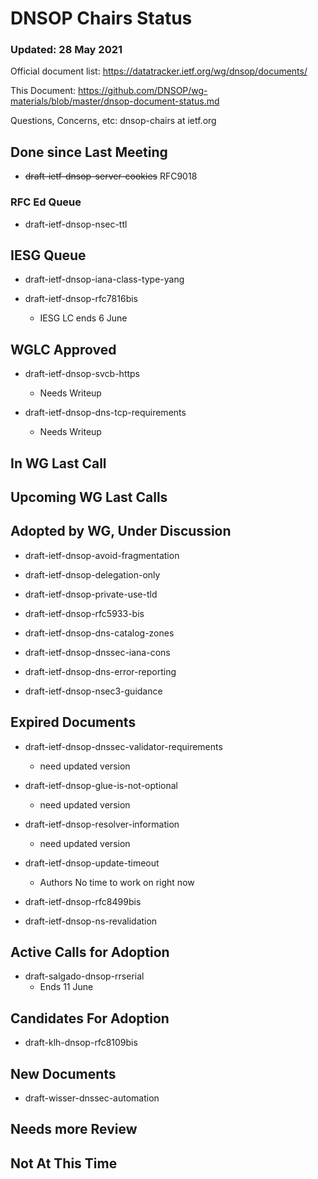 # DNSOP Chairs Status
### Updated: 28 May 2021

Official document list: https://datatracker.ietf.org/wg/dnsop/documents/

This Document: https://github.com/DNSOP/wg-materials/blob/master/dnsop-document-status.md

Questions, Concerns, etc:  dnsop-chairs at ietf.org

## Done since Last Meeting

* ~~draft-ietf-dnsop-server-cookies~~ RFC9018

###  RFC Ed Queue

* draft-ietf-dnsop-nsec-ttl

## IESG Queue

* draft-ietf-dnsop-iana-class-type-yang

* draft-ietf-dnsop-rfc7816bis
    - IESG LC ends 6 June

## WGLC Approved

* draft-ietf-dnsop-svcb-https
    - Needs Writeup

* draft-ietf-dnsop-dns-tcp-requirements
    - Needs Writeup

## In WG Last Call


## Upcoming WG Last Calls


## Adopted by WG, Under Discussion

* draft-ietf-dnsop-avoid-fragmentation

* draft-ietf-dnsop-delegation-only

* draft-ietf-dnsop-private-use-tld

* draft-ietf-dnsop-rfc5933-bis

* draft-ietf-dnsop-dns-catalog-zones

* draft-ietf-dnsop-dnssec-iana-cons

* draft-ietf-dnsop-dns-error-reporting

* draft-ietf-dnsop-nsec3-guidance

## Expired Documents

* draft-ietf-dnsop-dnssec-validator-requirements
    - need updated version

* draft-ietf-dnsop-glue-is-not-optional
    - need updated version

* draft-ietf-dnsop-resolver-information
    - need updated version

* draft-ietf-dnsop-update-timeout
    - Authors No time to work on right now

* draft-ietf-dnsop-rfc8499bis

* draft-ietf-dnsop-ns-revalidation

## Active Calls for Adoption

* draft-salgado-dnsop-rrserial
    - Ends 11 June

## Candidates For Adoption

* draft-klh-dnsop-rfc8109bis

## New Documents

* draft-wisser-dnssec-automation

## Needs more Review

## Not At This Time

